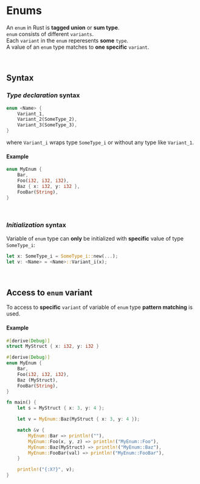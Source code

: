 # Enums
An `enum` in Rust is **tagged union** or **sum type**.<br>
`enum` consists of different `variants`.<br>
Each `variant` in the `enum` reperesents **some** `type`.<br>
A value of an `enum` type matches to **one specific** `variant`.

<br>

## Syntax
### *Type declaration* syntax
```Rust
enum <Name> {
    Variant_1,
    Variant_2(SomeType_2),
    Variant_3(SomeType_3),
}
```
where `Variant_i` wraps type `SomeType_i` or without any type like `Variant_1`.

#### Example
```Rust
enum MyEnum {
    Bar,
    Foo(i32, i32, i32),
    Baz { x: i32, y: i32 },
    FooBar(String),
}
```

<br>

### *Initialization* syntax
Variable of `enum` type can **only** be initialized with **specific** value of type `SomeType_i`:
```Rust
let x: SomeType_i = SomeType_i::new(...);
let v: <Name> = <Name>::Variant_i(x);
```

<br>

## Access to `enum` variant
To access to **specific** `variant` of variable of `enum` type **pattern matching** is used.

#### Example
```Rust
#[derive(Debug)]
struct MyStruct { x: i32, y: i32 }

#[derive(Debug)]
enum MyEnum {
    Bar,
    Foo(i32, i32, i32),
    Baz (MyStruct),
    FooBar(String),
}

fn main() {
    let s = MyStruct { x: 3, y: 4 };

    let v = MyEnum::Baz(MyStruct { x: 3, y: 4 });

    match &v {
        MyEnum::Bar => println!(""),
        MyEnum::Foo(x, y, z) => println!("MyEnum::Foo"),
        MyEnum::Baz(MyStruct) => println!("MyEnum::Baz"),
        MyEnum::FooBar(val) => println!("MyEnum::FooBar"),
    }

    println!("{:X?}", v);
}
```
